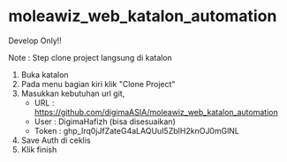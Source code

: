 # moleawiz_web_katalon_automation

Develop Only!!

Note :
Step clone project langsung di katalon

1. Buka katalon
2. Pada menu bagian kiri klik "Clone Project"
3. Masukkan kebutuhan url git,
   - URL        : https://github.com/digimaASIA/moleawiz_web_katalon_automation
   - User       : DigimaHafizh (bisa disesuaikan)
   - Token      : 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
4. Save Auth di ceklis
5. Klik finish
